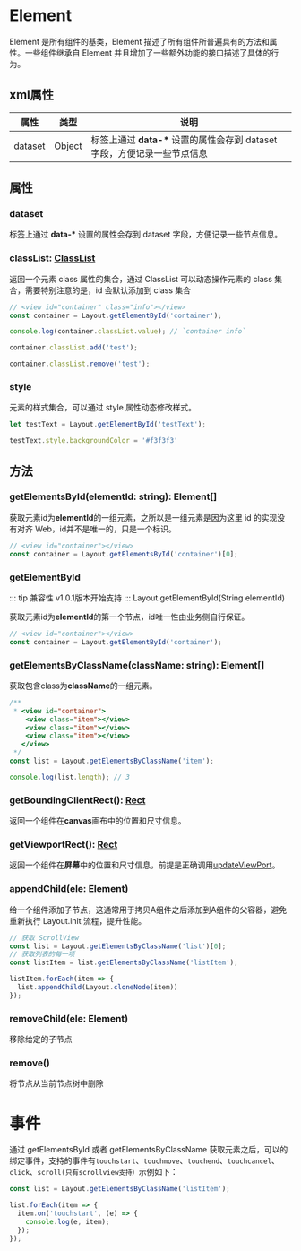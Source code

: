 # Element

Element 是所有组件的基类，Element 描述了所有组件所普遍具有的方法和属性。一些组件继承自 Element 并且增加了一些额外功能的接口描述了具体的行为。

## xml属性

| 属性      | 类型   | 说明                                                                       |
| --------- | ------ | -------------------------------------------------------------------------- |
| dataset   | Object | 标签上通过 **data-\*** 设置的属性会存到 dataset 字段，方便记录一些节点信息 |

<!-- | layoutBox | Object | 组件在 canvas 渲染的位置和尺寸信息                                         | -->
<!-- 
### layoutBox
::: tip
坐标系原点为左上角，一般而言根节点的尺寸与渲染目标 canvas 的尺寸一致。
:::

| key       | 类型   | 说明                  |
| --------- | ------ | --------------------- |
| absoluteX | Number | 组件被渲染到 canvas 上坐标的 X 值 |
| absoluteY | Number | 组件被渲染到 canvas 上坐标的 Y 值 |
| width | Number | 组件宽度 |
| height | Number | 组件高度 |
| left | Number | 以父节点左上角为坐标系原点的 X 坐标值 |
| top | Number | 以父节点左上角为坐标系原点的 Y 坐标值 | -->


## 属性

### dataset
标签上通过 **data-\*** 设置的属性会存到 dataset 字段，方便记录一些节点信息。

### classList: [ClassList](./classList.md)
返回一个元素 class 属性的集合，通过 ClassList 可以动态操作元素的 class 集合，需要特别注意的是，id 会默认添加到 class 集合

```js
// <view id="container" class="info"></view>
const container = Layout.getElementById('container');

console.log(container.classList.value); // `container info`

container.classList.add('test');

container.classList.remove('test');

```

### style
元素的样式集合，可以通过 style 属性动态修改样式。
``` js
let testText = Layout.getElementById('testText');

testText.style.backgroundColor = '#f3f3f3'
```

## 方法

### getElementsById(elementId: string): Element[]

获取元素id为**elementId**的一组元素，之所以是一组元素是因为这里 id 的实现没有对齐 Web，id并不是唯一的，只是一个标识。
```js
// <view id="container"></view>
const container = Layout.getElementsById('container')[0];
```

### getElementById
::: tip 兼容性
v1.0.1版本开始支持
:::
Layout.getElementById(String elementId)

获取元素id为**elementId**的第一个节点，id唯一性由业务侧自行保证。
```js
// <view id="container"></view>
const container = Layout.getElementById('container');
```

### getElementsByClassName(className: string): Element[]

获取包含class为**className**的一组元素。

```js
/**
 * <view id="container">
    <view class="item"></view>
    <view class="item"></view>
    <view class="item"></view>
   </view>
 */
const list = Layout.getElementsByClassName('item');

console.log(list.length); // 3
```

### getBoundingClientRect(): [Rect](./rect.md)
返回一个组件在**canvas**画布中的位置和尺寸信息。

### getViewportRect(): [Rect](./rect.md)
返回一个组件在**屏幕**中的位置和尺寸信息，前提是正确调用[updateViewPort](/api/api.html#updateviewport)。

### appendChild(ele: Element)
给一个组件添加子节点，这通常用于拷贝A组件之后添加到A组件的父容器，避免重新执行 Layout.init 流程，提升性能。
```js
// 获取 ScrollView
const list = Layout.getElementsByClassName('list')[0];
// 获取列表的每一项
const listItem = list.getElementsByClassName('listItem');

listItem.forEach(item => {
  list.appendChild(Layout.cloneNode(item))
});
```

### removeChild(ele: Element)
移除给定的子节点

### remove()
将节点从当前节点树中删除

# 事件
通过 getElementsById 或者 getElementsByClassName 获取元素之后，可以的绑定事件，支持的事件有`touchstart`、`touchmove`、`touchend`、`touchcancel`、`click`、`scroll(只有scrollview支持）`示例如下：
``` js
const list = Layout.getElementsByClassName('listItem');

list.forEach(item => {
  item.on('touchstart', (e) => {
    console.log(e, item);
  });
});
```
